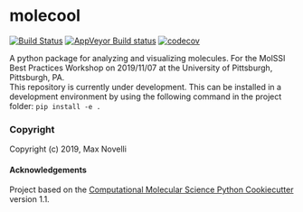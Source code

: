 molecool
==============================
[//]: # (Badges)
[![Build Status](https://travis-ci.com/nitrosx/molecool.svg?branch=master)](https://travis-ci.com/nitrosx/molecool)
[![AppVeyor Build status](https://ci.appveyor.com/api/projects/status/REPLACE_WITH_APPVEYOR_LINK/branch/master?svg=true)](https://ci.appveyor.com/project/REPLACE_WITH_OWNER_ACCOUNT/molecool/branch/master)
[![codecov](https://codecov.io/gh/nitrosx/molecool/branch/master/graph/badge.svg)](https://codecov.io/gh/nitrosx/molecool)

A python package for analyzing and visualizing molecules. For the MolSSI Best Practices Workshop on 2019/11/07 at the University of Pittsburgh, Pittsburgh, PA.  
This repository is currently under development. This can be installed in a development environment by using the following command in the project folder:
`pip install -e .`

### Copyright

Copyright (c) 2019, Max Novelli


#### Acknowledgements
 
Project based on the 
[Computational Molecular Science Python Cookiecutter](https://github.com/molssi/cookiecutter-cms) version 1.1.
